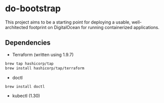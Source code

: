 # do-bootstrap

This project aims to be a starting point for deploying a usable, well-architected footprint on DigitalOcean for running containerized applications.

## Dependencies

* Terraform (written using 1.9.7)

```sh
brew tap hashicorp/tap
brew install hashicorp/tap/terraform
```

* doctl

```sh
brew install doctl
```

* kubectl (1.30)
